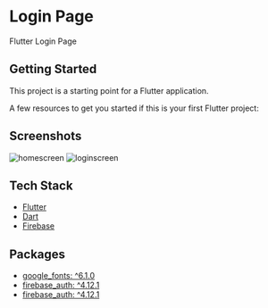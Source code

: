 # Login Page

Flutter Login Page 

## Getting Started

This project is a starting point for a Flutter application.

A few resources to get you started if this is your first Flutter project:

## Screenshots
![homescreen](https://github.com/Mayank2001-iron/Flutter-login-page/assets/76560885/7aa87ca4-6bb1-44c5-a5aa-001b53dff833)
![loginscreen](https://github.com/Mayank2001-iron/Flutter-login-page/assets/76560885/ffd2325d-a414-4df4-a3d5-e486193feb71)

## Tech Stack

- [Flutter](https://flutter.dev/)
- [Dart](https://flutter.dev/)
- [Firebase](https://firebase.google.com/)

## Packages

- [google_fonts: ^6.1.0](https://pub.dev/packages/google_fonts)
- [firebase_auth: ^4.12.1](https://pub.dev/packages/firebase_auth)
- [firebase_auth: ^4.12.1](https://pub.dev/packages/firebase_auth)


